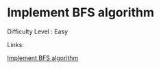 # Implement BFS algorithm

Difficulty Level : Easy

Links:

[Implement BFS algorithm](https://www.geeksforgeeks.org/problems/bfs-traversal-of-graph/1)